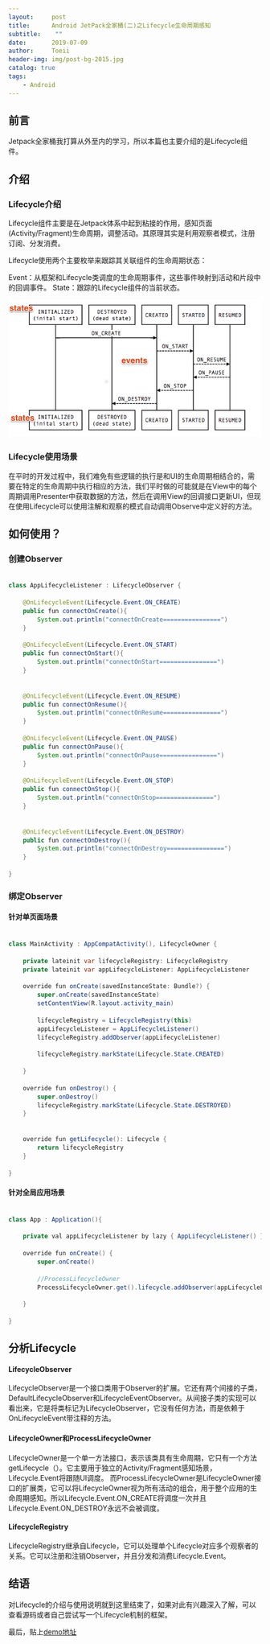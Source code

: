 ```yaml
---
layout:     post
title:      Android JetPack全家桶(二)之Lifecycle生命周期感知
subtitle:    ""
date:       2019-07-09
author:     Toeii
header-img: img/post-bg-2015.jpg
catalog: true
tags:
    - Android
---
```



## 前言

Jetpack全家桶我打算从外至内的学习，所以本篇也主要介绍的是Lifecycle组件。

## 介绍

### Lifecycle介绍

Lifecycle组件主要是在Jetpack体系中起到粘接的作用，感知页面(Activity/Fragment)生命周期，调整活动。其原理其实是利用观察者模式，注册订阅、分发消费。

Lifecycle使用两个主要枚举来跟踪其关联组件的生命周期状态：

  Event：从框架和Lifecycle类调度的生命周期事件，这些事件映射到活动和片段中的回调事件。
  State：跟踪的Lifecycle组件的当前状态。

![图片介绍](/img/toeii/icon_android_lifecycle_states.png)
    

### Lifecycle使用场景

在平时的开发过程中，我们难免有些逻辑的执行是和UI的生命周期相结合的，需要在特定的生命周期中执行相应的方法，我们平时做的可能就是在View中的每个周期调用Presenter中获取数据的方法，然后在调用View的回调接口更新UI，但现在使用Lifecycle可以使用注解和观察的模式自动调用Observe中定义好的方法。

## 如何使用？

### 创建Observer

```java

class AppLifecycleListener : LifecycleObserver {

    @OnLifecycleEvent(Lifecycle.Event.ON_CREATE)
    public fun connectOnCreate(){
        System.out.println("connectOnCreate================")
    }

    @OnLifecycleEvent(Lifecycle.Event.ON_START)
    public fun connectOnStart(){
        System.out.println("connectOnStart================")
    }


    @OnLifecycleEvent(Lifecycle.Event.ON_RESUME)
    public fun connectOnResume(){
        System.out.println("connectOnResume================")
    }

    @OnLifecycleEvent(Lifecycle.Event.ON_PAUSE)
    public fun connectOnPause(){
        System.out.println("connectOnPause================")
    }

    @OnLifecycleEvent(Lifecycle.Event.ON_STOP)
    public fun connectOnStop(){
        System.out.println("connectOnStop================")
    }


    @OnLifecycleEvent(Lifecycle.Event.ON_DESTROY)
    public fun connectOnDestroy(){
        System.out.println("connectOnDestroy================")
    }

}

```

### 绑定Observer

#### 针对单页面场景

```java

class MainActivity : AppCompatActivity(), LifecycleOwner {

    private lateinit var lifecycleRegistry: LifecycleRegistry
    private lateinit var appLifecycleListener: AppLifecycleListener

    override fun onCreate(savedInstanceState: Bundle?) {
        super.onCreate(savedInstanceState)
        setContentView(R.layout.activity_main)

        lifecycleRegistry = LifecycleRegistry(this)
        appLifecycleListener = AppLifecycleListener()
        lifecycleRegistry.addObserver(appLifecycleListener)

        lifecycleRegistry.markState(Lifecycle.State.CREATED)

    }

    override fun onDestroy() {
        super.onDestroy()
        lifecycleRegistry.markState(Lifecycle.State.DESTROYED)
    }


    override fun getLifecycle(): Lifecycle {
        return lifecycleRegistry
    }

}

```

#### 针对全局应用场景

```java

class App : Application(){

    private val appLifecycleListener by lazy { AppLifecycleListener() }

    override fun onCreate() {
        super.onCreate()

        //ProcessLifecycleOwner
        ProcessLifecycleOwner.get().lifecycle.addObserver(appLifecycleListener)

    }

}

```

## 分析Lifecycle

#### LifecycleObserver

LifecycleObserver是一个接口类用于Observer的扩展。它还有两个间接的子类，DefaultLifecycleObserver和LifecycleEventObserver。从间接子类的实现可以看出来，它是将类标记为LifecycleObserver，它没有任何方法，而是依赖于OnLifecycleEvent带注释的方法。

#### LifecycleOwner和ProcessLifecycleOwner

LifecycleOwner是一个单一方法接口，表示该类具有生命周期，它只有一个方法getLifecycle（）。它主要用于独立的Activity/Fragment感知场景，Lifecycle.Event将跟随UI调度。
而ProcessLifecycleOwner是LifecycleOwner接口的扩展类，它可以将LifecycleOwner视为所有活动的组合，用于整个应用的生命周期感知。所以Lifecycle.Event.ON_CREATE将调度一次并且Lifecycle.Event.ON_DESTROY永远不会被调度。

#### LifecycleRegistry

LifecycleRegistry继承自Lifecycle，它可以处理单个Lifecycle对应多个观察者的关系。它可以注册和注销Observer，并且分发和消费Lifecycle.Event。

## 结语

对Lifecycle的介绍与使用说明就到这里结束了，如果对此有兴趣深入了解，可以查看源码或者自己尝试写一个Lifecycle机制的框架。

最后，贴上[demo地址](https://github.com/toeii/LifecycleSimpleExample)



